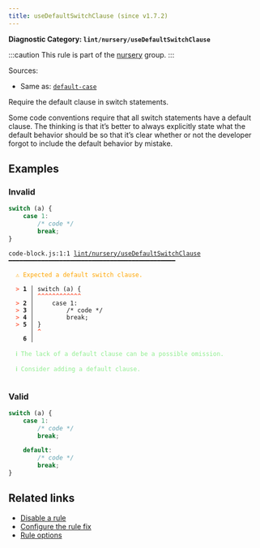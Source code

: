 ```yaml
---
title: useDefaultSwitchClause (since v1.7.2)
---
```


**Diagnostic Category: `lint/nursery/useDefaultSwitchClause`**

:::caution
This rule is part of the [nursery](/linter/rules/#nursery) group.
:::

Sources: 
- Same as: <a href="https://eslint.org/docs/latest/rules/default-case" target="_blank"><code>default-case</code></a>

Require the default clause in switch statements.

Some code conventions require that all switch statements have a default clause. The thinking is that it’s better
to always explicitly state what the default behavior should be so that it’s clear whether or not the developer
forgot to include the default behavior by mistake.

## Examples

### Invalid

```js
switch (a) {
    case 1:
        /* code */
        break;
}
```

<pre class="language-text"><code class="language-text">code-block.js:1:1 <a href="https://biomejs.dev/linter/rules/use-default-switch-clause">lint/nursery/useDefaultSwitchClause</a> ━━━━━━━━━━━━━━━━━━━━━━━━━━━━━━━━━━━━━━━━━━━━━━

<strong><span style="color: Orange;">  </span></strong><strong><span style="color: Orange;">⚠</span></strong> <span style="color: Orange;">Expected a default switch clause.</span>
  
<strong><span style="color: Tomato;">  </span></strong><strong><span style="color: Tomato;">&gt;</span></strong> <strong>1 │ </strong>switch (a) {
   <strong>   │ </strong><strong><span style="color: Tomato;">^</span></strong><strong><span style="color: Tomato;">^</span></strong><strong><span style="color: Tomato;">^</span></strong><strong><span style="color: Tomato;">^</span></strong><strong><span style="color: Tomato;">^</span></strong><strong><span style="color: Tomato;">^</span></strong><strong><span style="color: Tomato;">^</span></strong><strong><span style="color: Tomato;">^</span></strong><strong><span style="color: Tomato;">^</span></strong><strong><span style="color: Tomato;">^</span></strong><strong><span style="color: Tomato;">^</span></strong><strong><span style="color: Tomato;">^</span></strong>
<strong><span style="color: Tomato;">  </span></strong><strong><span style="color: Tomato;">&gt;</span></strong> <strong>2 │ </strong>    case 1:
<strong><span style="color: Tomato;">  </span></strong><strong><span style="color: Tomato;">&gt;</span></strong> <strong>3 │ </strong>        /* code */
<strong><span style="color: Tomato;">  </span></strong><strong><span style="color: Tomato;">&gt;</span></strong> <strong>4 │ </strong>        break;
<strong><span style="color: Tomato;">  </span></strong><strong><span style="color: Tomato;">&gt;</span></strong> <strong>5 │ </strong>}
   <strong>   │ </strong><strong><span style="color: Tomato;">^</span></strong>
    <strong>6 │ </strong>
  
<strong><span style="color: lightgreen;">  </span></strong><strong><span style="color: lightgreen;">ℹ</span></strong> <span style="color: lightgreen;">The lack of a default clause can be a possible omission.</span>
  
<strong><span style="color: lightgreen;">  </span></strong><strong><span style="color: lightgreen;">ℹ</span></strong> <span style="color: lightgreen;">Consider adding a default clause.</span>
  
</code></pre>

### Valid

```js
switch (a) {
    case 1:
        /* code */
        break;

    default:
        /* code */
        break;
}
```

## Related links

- [Disable a rule](/linter/#disable-a-lint-rule)
- [Configure the rule fix](/linter#configure-the-rule-fix)
- [Rule options](/linter/#rule-options)
